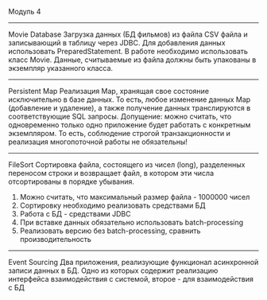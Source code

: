 Модуль 4

---
Movie Database
Загрузка данных (БД фильмов) из файла CSV файла и записывающий в таблицу через  JDBC.
Для добавления данных использовать PreparedStatement.
В работе необходимо использовать класс Movie. Данные, считываемые из файла должны быть упакованы в экземпляр
указанного класса.

---
Persistent Map
Реализация Map, хранящая свое состояние исключительно в базе данных. 
То есть, любое изменение данных Map (добавление и удаление), а также
получение данных транслируются в соответствующие SQL запросы.
Допущение: можно считать, что одновременно только одно приложение будет работать с конкретным экземпляром.
То есть, соблюдение строгой транзакционности и реализация многопоточной работы не обязательны!

---
FileSort
Сортировка файла, состоящего из чисел (long), разделенных переносом строки и возвращает файл,
в котором эти числа отсортированы в порядке убывания.
1. Можно считать, что максимальный размер файла - 1000000 чисел
2. Сортировку необходимо реализовать средствами БД
3. Работа с БД - средствами JDBC
4. При вставке данных обязательно использовать batch-processing
5. Реализовать версию без batch-processing, сравнить производительность

---
Event Sourcing
Два приложения, реализующие функционал асинхронной записи данных в БД.
Одно из которых содержит реализацию интерфейса взаимодействия с системой, второе - для взаимодействия с БД